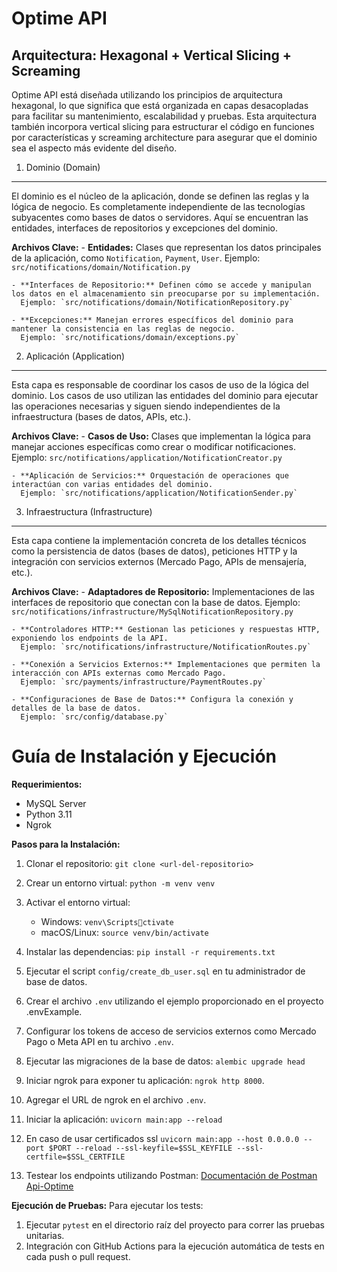 
Optime API
==========

Arquitectura: Hexagonal + Vertical Slicing + Screaming
------------------------------------------------------

Optime API está diseñada utilizando los principios de arquitectura hexagonal, lo que significa que está organizada en capas desacopladas para facilitar su mantenimiento, escalabilidad y pruebas. Esta arquitectura también incorpora vertical slicing para estructurar el código en funciones por características y screaming architecture para asegurar que el dominio sea el aspecto más evidente del diseño.

1. Dominio (Domain)
-------------------

El dominio es el núcleo de la aplicación, donde se definen las reglas y la lógica de negocio. Es completamente independiente de las tecnologías subyacentes como bases de datos o servidores. Aquí se encuentran las entidades, interfaces de repositorios y excepciones del dominio.

**Archivos Clave:**
    - **Entidades:** Clases que representan los datos principales de la aplicación, como `Notification`, `Payment`, `User`.
      Ejemplo: `src/notifications/domain/Notification.py`
      
    - **Interfaces de Repositorio:** Definen cómo se accede y manipulan los datos en el almacenamiento sin preocuparse por su implementación.
      Ejemplo: `src/notifications/domain/NotificationRepository.py`
      
    - **Excepciones:** Manejan errores específicos del dominio para mantener la consistencia en las reglas de negocio.
      Ejemplo: `src/notifications/domain/exceptions.py`


2. Aplicación (Application)
---------------------------

Esta capa es responsable de coordinar los casos de uso de la lógica del dominio. Los casos de uso utilizan las entidades del dominio para ejecutar las operaciones necesarias y siguen siendo independientes de la infraestructura (bases de datos, APIs, etc.).

**Archivos Clave:**
    - **Casos de Uso:** Clases que implementan la lógica para manejar acciones específicas como crear o modificar notificaciones.
      Ejemplo: `src/notifications/application/NotificationCreator.py`
      
    - **Aplicación de Servicios:** Orquestación de operaciones que interactúan con varias entidades del dominio.
      Ejemplo: `src/notifications/application/NotificationSender.py`


3. Infraestructura (Infrastructure)
-----------------------------------

Esta capa contiene la implementación concreta de los detalles técnicos como la persistencia de datos (bases de datos), peticiones HTTP y la integración con servicios externos (Mercado Pago, APIs de mensajería, etc.).

**Archivos Clave:**
    - **Adaptadores de Repositorio:** Implementaciones de las interfaces de repositorio que conectan con la base de datos.
      Ejemplo: `src/notifications/infrastructure/MySqlNotificationRepository.py`
      
    - **Controladores HTTP:** Gestionan las peticiones y respuestas HTTP, exponiendo los endpoints de la API.
      Ejemplo: `src/notifications/infrastructure/NotificationRoutes.py`
      
    - **Conexión a Servicios Externos:** Implementaciones que permiten la interacción con APIs externas como Mercado Pago.
      Ejemplo: `src/payments/infrastructure/PaymentRoutes.py`
      
    - **Configuraciones de Base de Datos:** Configura la conexión y detalles de la base de datos.
      Ejemplo: `src/config/database.py`


Guía de Instalación y Ejecución
===============================

**Requerimientos:**
  - MySQL Server
  - Python 3.11
  - Ngrok

**Pasos para la Instalación:**
  1. Clonar el repositorio: `git clone <url-del-repositorio>`
  2. Crear un entorno virtual: `python -m venv venv`
  3. Activar el entorno virtual:
      - Windows: `venv\Scriptsctivate`
      - macOS/Linux: `source venv/bin/activate`
  4. Instalar las dependencias: `pip install -r requirements.txt`
  5. Ejecutar el script `config/create_db_user.sql` en tu administrador de base de datos.
  6. Crear el archivo `.env` utilizando el ejemplo proporcionado en el proyecto .envExample.
  7. Configurar los tokens de acceso de servicios externos como Mercado Pago o Meta API en tu archivo `.env`.
  8. Ejecutar las migraciones de la base de datos: `alembic upgrade head`
  9. Iniciar ngrok para exponer tu aplicación: `ngrok http 8000`.
  10. Agregar el URL  de ngrok en el archivo `.env`.
  11. Iniciar la aplicación: `uvicorn main:app --reload`
  12. En caso de usar certificados ssl `uvicorn main:app --host 0.0.0.0 --port $PORT --reload --ssl-keyfile=$SSL_KEYFILE --ssl-certfile=$SSL_CERTFILE`
  
  12. Testear los endpoints utilizando Postman: [Documentación de Postman Api-Optime](https://documenter.getpostman.com/view/30415321/2sAXxLBZW6#79b970a8-df6b-486c-936c-eb714da4815cT)

**Ejecución de Pruebas:**
Para ejecutar los tests:
  1. Ejecutar `pytest` en el directorio raíz del proyecto para correr las pruebas unitarias.
  2. Integración con GitHub Actions para la ejecución automática de tests en cada push o pull request.

